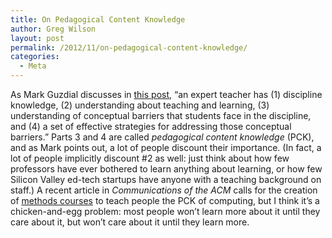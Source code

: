 ```yaml
---
title: On Pedagogical Content Knowledge
author: Greg Wilson
layout: post
permalink: /2012/11/on-pedagogical-content-knowledge/
categories:
  - Meta
---
```

As Mark Guzdial discusses in [this post][1], &#8220;an expert teacher has (1) discipline knowledge, (2) understanding about teaching and learning, (3) understanding of conceptual barriers that students face in the discipline, and (4) a set of effective strategies for addressing those conceptual barriers.&#8221; Parts 3 and 4 are called *pedagogical content knowledge* (PCK), and as Mark points out, a lot of people discount their importance. (In fact, a lot of people implicitly discount #2 as well: just think about how few professors have ever bothered to learn anything about learning, or how few Silicon Valley ed-tech startups have anyone with a teaching background on staff.) A recent article in <cite>Communications of the ACM</cite> calls for the creation of [methods courses][2] to teach people the PCK of computing, but I think it&#8217;s a chicken-and-egg problem: most people won&#8217;t learn more about it until they care about it, but won&#8217;t care about it until they learn more.

 [1]: http://computinged.wordpress.com/2012/02/24/doubts-of-my-students-expert-teaching-is-no-better-than-good-enough-teaching/
 [2]: http://computinged.wordpress.com/2012/11/02/learning-to-teach-computer-science-the-need-for-a-methods-course-cacm/